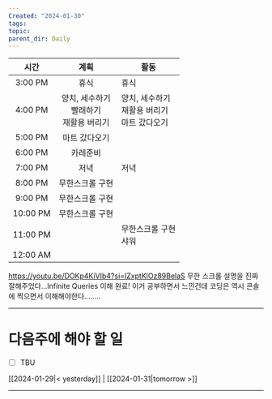 ```yaml
---
Created: "2024-01-30"
tags: 
topic: 
parent_dir: Daily
---
```

| 시간 | 계획 | 활동 |
| :--: | :--: | ---- |
| 3:00 PM | 휴식 | 휴식 |
| 4:00 PM | 양치, 세수하기<br>빨래하기<br>재활용 버리기 | 양치, 세수하기<br>재활용 버리기<br>마트 갔다오기 |
| 5:00 PM | 마트 갔다오기 |  |
| 6:00 PM | 카레준비 |  |
| 7:00 PM | 저녁 | 저녁 |
| 8:00 PM | 무한스크롤 구현 |  |
| 9:00 PM | 무한스크롤 구현 |  |
| 10:00 PM | 무한스크롤 구현 |  |
| 11:00 PM |  | 무한스크롤 구현<br>샤워 |
| 12:00 AM |  |  |
https://youtu.be/DOKp4KiVIb4?si=IZxptKlOz89BelaS
무한 스크롤 설명을 진짜 잘해주었다...Infinite Queries 이해 완료! 
이거 공부하면서 느낀건데 코딩은 역시 콘솔에 찍으면서 이해해야한다........

----
# 다음주에 해야 할 일
- [ ] TBU 
  
[[2024-01-29|< yesterday]] | [[2024-01-31|tomorrow >]]  
  
---  
